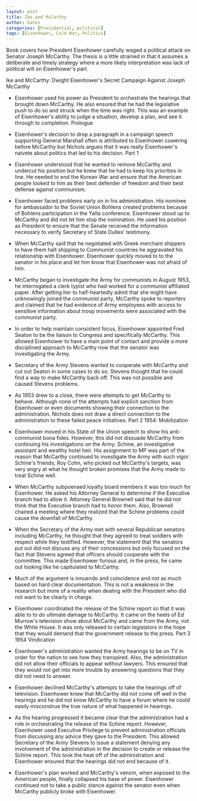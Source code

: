 ```yaml
---
layout: post
title: Ike and McCarthy
author: Gates
categories: [Presidential, political]
tags: [Eisenhower, Cold War, Politics]
---
```


Book covers how President Eisenhower carefully waged a political attack on Senator Joseph McCarthy. The thesis is a little strained in that it assumes a deliberate and timely strategy where a more likely interpretation was lack of political will on Eisenhower's part.

Ike and McCarthy: Dwight Eisenhower's Secret Campaign Against Joseph McCarthy

* Eisenhower used his power as President to orchestrate the hearings that brought down McCarthy. He also ensured that he had the legislative push to do so and struck when the time was right. This was an example of Eisenhower's ability to judge a situation, develop a plan, and see it through to completion.
Prologue

* Eisenhower's decision to drop a paragraph in a campaign speech supporting General Marshall often is attributed to Eisenhower cowering before McCarthy but Nichols argues that it was really Eisenhower's naivete about politics that led to his decision.
Part 1

* Eisenhower understood that he wanted to remove McCarthy and undercut his position but he knew that he had to keep his priorities in line. He needed to end the Korean War and ensure that the American people looked to him as their best defender of freedom and their best defense against communism.
* Eisenhower faced problems early on in his administration. His nominee for ambassador to the Soviet Union Bohlens created problems because of Bohlens participation in the Yalta conference. Eisenhower stood up to McCarthy and did not let him stop the nomination. He used his position as President to ensure that the Senate received the information necessary to verify Secretary of State Dulles' testimony.
* When McCarthy said that he negotiated with Greek merchant shippers to have them halt shipping to Communist countries he aggravated his relationship with Eisenhower. Eisenhower quickly moved to to the senator in his place and let him know that Eisenhower was not afraid of him.
* McCarthy began to investigate the Army for communists in August 1953, he interrogated a clerk typist who had worked for a communist affiliated paper. After getting her to half-heartedly admit that she might have unknowingly joined the communist party, McCarthy spoke to reporters and claimed that he had evidence of Army employees with access to sensitive information about troop movements were associated with the communist party.
* In order to help maintain consistent focus, Eisenhower appointed Fred Seaton to be the liaison to Congress and specifically McCarthy. This allowed Eisenhower to have a main point of contact and provide a more disciplined approach to McCarthy now that the senator was investigating the Army.
* Secretary of the Army Stevens wanted to cooperate with McCarthy and cut out Seaton in some cases to do so. Stevens thought that he could find a way to make McCarthy back off. This was not possible and caused Stevens problems.
* As 1953 drew to a close, there were attempts to get McCarthy to behave. Although none of the attempts had explicit sanction from Eisenhower or even documents showing their connection to the administration. Nichols does not draw a direct connection to the administration to these failed peace initiatives.
Part 2 1954: Mobilization

* Eisenhower moved in his State of the Union speech to show his anti-communist bona fides. However, this did not dissuade McCarthy from continuing his investigations on the Army. Schine, an investigative assistant and wealthy hotel heir. His assignment to MP was part of the reason that McCarthy continued to investigate the Army with such vigor. Schine's friends, Roy Cohn, who picked out McCarthy's targets, was very angry at what he thought broken promises that the Army made to treat Schine well.
* When McCarthy subpoenaed loyalty board members it was too much for Eisenhower. He asked his Attorney General to determine if the Executive branch had to allow it. Attorney General Brownell said that he did not think that the Executive branch had to honor them. Also, Brownell chaired a meeting where they realized that the Schine problems could cause the downfall of McCarthy.
* When the Secretary of the Army met with several Republican senators including McCarthy, he thought that they agreed to treat soldiers with respect while they testified. However, the statement that the senators put out did not discuss any of their concessions but only focused on the fact that Stevens agreed that officers should cooperate with the committee. This made Eisenhower furious and, in the press, he came out looking like he capitulated to McCarthy.
* Much of the argument is innuendo and coincidence and not as much based on hard clear documentation. This is not a weakness in the research but more of a reality when dealing with the President who did not want to be clearly in charge.
* Eisenhower coordinated the release of the Schine report so that it was able to to do ultimate damage to McCarthy. It came on the heels of Ed Murrow's television show about McCarthy and came from the Army, not the White House. It was only released to certain legislators in the hope that they would demand that the government release to the press.
Part 3 1954 Vindication

* Eisenhower's administration wanted the Army hearings to be on TV in order for the nation to see how they transpired. Also, the administration did not allow their officials to appear without lawyers. This ensured that they would not get into more trouble by answering questions that they did not need to answer.
* Eisenhower declined McCarthy's attempts to take the hearings off of television. Eisenhower knew that McCarthy did not come off well in the hearings and he did not know McCarthy to have a forum where he could easily misconstrue the true nature of what happened in hearings.
* As the hearing progressed it became clear that the administration had a role in orchestrating the release of the Schine report. However, Eisenhower used Executive Privilege to prevent administration officials from discussing any advice they gave to the President. This allowed Secretary of the Army Stevens to issue a statement denying any involvement of the administration in the decision to create or release the Schine report. This took the heat off of the administration and Eisenhower ensured that the hearings did not end because of it.
* Eisenhower's plan worked and McCarthy's venom, when exposed to the American people, finally collapsed his base of power. Eisenhower continued not to take a public stance against the senator even when McCarthy publicly broke with Eisenhower.